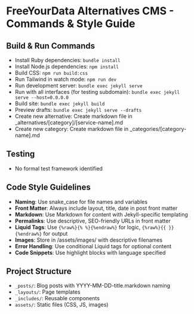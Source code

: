# FreeYourData Alternatives CMS - Commands & Style Guide

## Build & Run Commands
- Install Ruby dependencies: `bundle install`
- Install Node.js dependencies: `npm install`
- Build CSS: `npm run build:css`
- Run Tailwind in watch mode: `npm run dev`
- Run development server: `bundle exec jekyll serve`
- Run with all interfaces (for testing subdomain): `bundle exec jekyll serve --host=0.0.0.0`
- Build site: `bundle exec jekyll build`
- Preview drafts: `bundle exec jekyll serve --drafts`
- Create new alternative: Create markdown file in _alternatives/[category]/[service-name].md
- Create new category: Create markdown file in _categories/[category-name].md

## Testing
- No formal test framework identified

## Code Style Guidelines
- **Naming**: Use snake_case for file names and variables
- **Front Matter**: Always include layout, title, date in post front matter
- **Markdown**: Use Markdown for content with Jekyll-specific templating
- **Permalinks**: Use descriptive, SEO-friendly URLs in front matter
- **Liquid Tags**: Use `{%raw%}{% %}{%endraw%}` for logic, `{%raw%}{{ }}{%endraw%}` for output
- **Images**: Store in /assets/images/ with descriptive filenames
- **Error Handling**: Use conditional Liquid tags for optional content
- **Code Snippets**: Use highlight blocks with language specified

## Project Structure
- `_posts/`: Blog posts with YYYY-MM-DD-title.markdown naming
- `_layouts/`: Page templates
- `_includes/`: Reusable components
- `assets/`: Static files (CSS, JS, images)
